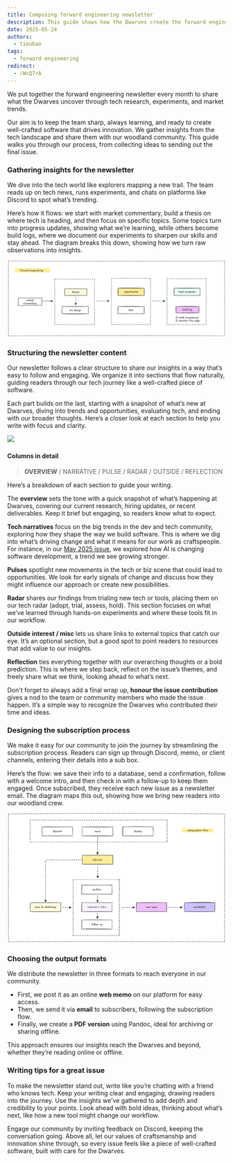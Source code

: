 ```yaml
---
title: Composing forward engineering newsletter
description: This guide shows how the Dwarves create the forward engineering newsletter, a monthly summary of tech research and trends. It outlines our process to craft issues that reflect our innovation and craftsmanship.
date: 2025-05-24
authors:
  - tieubao
tags:
  - forward-engineering
redirect:
  - /WcQ7rA
---
```


We put together the forward engineering newsletter every month to share what the Dwarves uncover through tech research, experiments, and market trends.

Our aim is to keep the team sharp, always learning, and ready to create well-crafted software that drives innovation. We gather insights from the tech landscape and share them with our woodland community. This guide walks you through our process, from collecting ideas to sending out the final issue.

### Gathering insights for the newsletter

We dive into the tech world like explorers mapping a new trail. The team reads up on tech news, runs experiments, and chats on platforms like Discord to spot what’s trending.

Here’s how it flows: we start with market commentary, build a thesis on where tech is heading, and then focus on specific topics. Some topics turn into progress updates, showing what we’re learning, while others become build logs, where we document our experiments to sharpen our skills and stay ahead. The diagram breaks this down, showing how we turn raw observations into insights.

![](assets/fwd-engineering-flow.png)

### Structuring the newsletter content

Our newsletter follows a clear structure to share our insights in a way that’s easy to follow and engaging. We organize it into sections that flow naturally, guiding readers through our tech journey like a well-crafted piece of software.

Each part builds on the last, starting with a snapshot of what’s new at Dwarves, diving into trends and opportunities, evaluating tech, and ending with our broader thoughts. Here’s a closer look at each section to help you write with focus and clarity.

![](assets/fwd-engineering-columns.png)

#### Columns in detail

> **OVERVIEW** / NARRATIVE / PULSE / RADAR / OUTSIDE / REFLECTION

Here’s a breakdown of each section to guide your writing.

The **overview** sets the tone with a quick snapshot of what’s happening at Dwarves, covering our current research, hiring updates, or recent deliverables. Keep it brief but engaging, so readers know what to expect.

**Tech narratives** focus on the big trends in the dev and tech community, exploring how they shape the way we build software. This is where we dig into what’s driving change and what it means for our work as craftspeople. For instance, in our [May 2025 issue](/updates/forward/2025-05), we explored how AI is changing software development, a trend we see growing stronger.

**Pulses** spotlight new movements in the tech or biz scene that could lead to opportunities. We look for early signals of change and discuss how they might influence our approach or create new possibilities.

**Radar** shares our findings from trialing new tech or tools, placing them on our tech radar (adopt, trial, assess, hold). This section focuses on what we’ve learned through hands-on experiments and where these tools fit in our workflow.

**Outside interest / misc** lets us share links to external topics that catch our eye. It’s an optional section, but a good spot to point readers to resources that add value to our insights.

**Reflection** ties everything together with our overarching thoughts or a bold prediction. This is where we step back, reflect on the issue’s themes, and freely share what we think, looking ahead to what’s next.

Don't forget to always add a final wrap up, **honour the issue contribution** gives a nod to the team or community members who made the issue happen. It’s a simple way to recognize the Dwarves who contributed their time and ideas.

### Designing the subscription process

We make it easy for our community to join the journey by streamlining the subscription process. Readers can sign up through Discord, memo, or client channels, entering their details into a sub box.

Here’s the flow: we save their info to a database, send a confirmation, follow with a welcome intro, and then check in with a follow-up to keep them engaged. Once subscribed, they receive each new issue as a newsletter email. The diagram maps this out, showing how we bring new readers into our woodland crew.

![](assets/fwd-engineering-subscribe.png)

### Choosing the output formats

We distribute the newsletter in three formats to reach everyone in our community.

- First, we post it as an online **web memo** on our platform for easy access.
- Then, we send it via **email** to subscribers, following the subscription flow.
- Finally, we create a **PDF version** using Pandoc, ideal for archiving or sharing offline.

This approach ensures our insights reach the Dwarves and beyond, whether they’re reading online or offline.

### Writing tips for a great issue

To make the newsletter stand out, write like you’re chatting with a friend who knows tech. Keep your writing clear and engaging, drawing readers into the journey. Use the insights we’ve gathered to add depth and credibility to your points. Look ahead with bold ideas, thinking about what’s next, like how a new tool might change our workflow.

Engage our community by inviting feedback on Discord, keeping the conversation going. Above all, let our values of craftsmanship and innovation shine through, so every issue feels like a piece of well-crafted software, built with care for the Dwarves.
